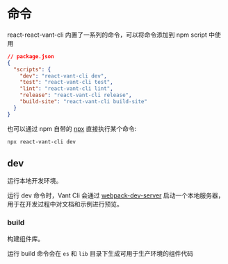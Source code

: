 # 命令

react-react-vant-cli 内置了一系列的命令，可以将命令添加到 npm script 中使用

```json
// package.json
{
  "scripts": {
    "dev": "react-vant-cli dev",
    "test": "react-vant-cli test",
    "lint": "react-vant-cli lint",
    "release": "react-vant-cli release",
    "build-site": "react-vant-cli build-site"
  }
}
```

也可以通过 npm 自带的 [npx](https://github.com/npm/cli) 直接执行某个命令:

```bash
npx react-vant-cli dev
```

## dev

运行本地开发环境。

运行 dev 命令时，Vant Cli 会通过 [webpack-dev-server](https://github.com/webpack/webpack-dev-server) 启动一个本地服务器，用于在开发过程中对文档和示例进行预览。

### build

构建组件库。

运行 build 命令会在 `es` 和 `lib` 目录下生成可用于生产环境的组件代码
